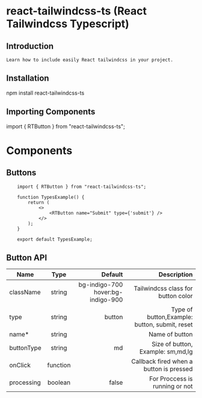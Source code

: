 # react-tailwindcss-ts (React Tailwindcss Typescript)

## Introduction
    Learn how to include easily React tailwindcss in your project.

## Installation
npm install react-tailwindcss-ts


## Importing Components

   import { RTButton } from "react-tailwindcss-ts";

# Components 
## Buttons
     
        import { RTButton } from "react-tailwindcss-ts";

        function TypesExample() {
            return (
                <>
                    <RTButton name="Submit" type={'submit'} />
                </>
            );
        }

        export default TypesExample;
    
## Button API

| Name          | Type          | Default                           | Description                                          |
| ------------- |:-------------:| ---------------------------------:| ----------------------------------------------------:|
| className     | string        | bg-indigo-700 hover:bg-indigo-900 |  Tailwindcss class for button color                  |
| type          | string        | button                            |  Type of button,Example: button, submit, reset       |
| name*         | string        |                                   |  Name of button                                      |
| buttonType    | string        | md                                |  Size of button, Example: sm,md,lg                   |
| onClick       | function      |                                   | Callback fired when a button is pressed              |
| processing    | boolean       | false                             | For Proccess is running or not                       |